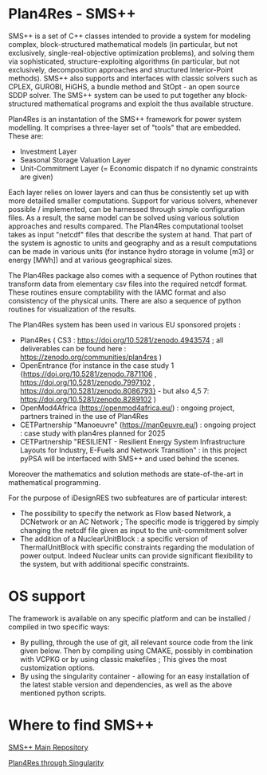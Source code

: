 # Plan4Res - SMS++

SMS++ is a set of C++ classes intended to provide a system for modeling complex, block-structured mathematical models (in particular, but not exclusively, single-real-objective optimization problems), and solving them via sophisticated, structure-exploiting algorithms (in particular, but not exclusively, decomposition approaches and structured Interior-Point methods). SMS++ also supports and interfaces with classic solvers such as CPLEX, GUROBI, HiGHS, a bundle method and StOpt - an open source SDDP solver. The SMS++ system can be used to put together any block-structured mathematical programs and exploit the thus available structure.

Plan4Res is an instantation of the SMS++ framework for power system modelling. It comprises a three-layer set of "tools" that are embedded. These are:
  - Investment Layer
  - Seasonal Storage Valuation Layer
  - Unit-Commitment Layer (= Economic dispatch if no dynamic constraints are given)

Each layer relies on lower layers and can thus be consistently set up with more detailled smaller computations. Support for various solvers, whenever possible / implemented, can be harnessed through simple configuration files. As a result, the same model can be solved using various solution approaches and results compared. The Plan4Res computational toolset takes as input "netcdf" files that describe the system at hand. That part of the system is agnostic to units and geography and as a result computations can be made in various units (for instance hydro storage in volume [m3] or energy [MWh]) and at various geographical sizes. 

The Plan4Res package also comes with a sequence of Python routines that transform data from elementary csv files into the required netcdf format. These routines ensure comptability with the IAMC format and also consistency of the physical units. There are also a sequence of python routines for visualization of the results. 

The Plan4Res system has been used in various EU sponsored projets : 
  - Plan4Res ( CS3 : https://doi.org/10.5281/zenodo.4943574 ; all deliverables can be found here : https://zenodo.org/communities/plan4res )
  - OpenEntrance (for instance in the case study 1 {https://doi.org/10.5281/zenodo.7871106 , https://doi.org/10.5281/zenodo.7997102 , https://doi.org/10.5281/zenodo.8086793} -  but also 4,5 7: https://doi.org/10.5281/zenodo.8289102 )
  - OpenMod4Africa (https://openmod4africa.eu/) : ongoing project, partners trained in the use of Plan4Res
  - CETPartnership "Manoeuvre" (https://man0euvre.eu/) : ongoing project : case study with plan4res planned for 2025 
  - CETPartnership "RESILIENT - Resilient Energy System Infrastructure Layouts for Industry, E-Fuels and Network Transition" : in this project pyPSA will be interfaced with SMS++ and used behind the scenes.

Moreover the mathematics and solution methods are state-of-the-art in mathematical programming.

For the purpose of iDesignRES two subfeatures are of particular interest:
  - The possibility to specify the network as Flow based Network, a DCNetwork or an AC Network ; The specific mode is triggered by simply changing the netcdf file given as input to the unit-commitment solver
  - The addition of a NuclearUnitBlock : a specific version of ThermalUnitBlock with specific constraints regarding the modulation of power output. Indeed Nuclear units can provide significant flexibility to the system, but with additional specific constraints.

# OS support

The framework is available on any specific platform and can be installed / compiled in two specific ways:
  - By pulling, through the use of git, all relevant source code from the link given below. Then by compiling using CMAKE, possibly in combination with VCPKG or by using classic makefiles ; This gives the most customization options.
  - By using the singularity container - allowing for an easy installation of the latest stable version and dependencies, as well as the above mentioned python scripts. 

# Where to find SMS++

[SMS++ Main Repository](https://gitlab.com/smspp/smspp-project)

[Plan4Res through Singularity](https://github.com/plan4res/p4r-env)



